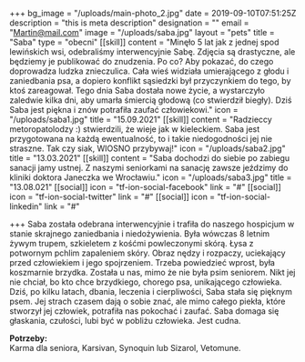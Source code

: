 +++
bg_image = "/uploads/main-photo_2.jpg"
date = 2019-09-10T07:51:25Z
description = "this is meta description"
designation = ""
email = "Martin@mail.com"
image = "/uploads/saba.jpg"
layout = "pets"
title = "Saba"
type = "obecni"
[[skill]]
content = "Minęło 5 lat jak z jednej spod lewińskich wsi, odebraliśmy interwencyjnie Sabę. Zdjęcia są drastyczne, ale będziemy je publikować do znudzenia. Po co? Aby pokazać, do czego doprowadza ludzka znieczulica. Cała wieś widziała umierającego z głodu i zaniedbania psa, a dopiero konflikt sąsiedzki był przyczynkiem do tego, by ktoś zareagował. Tego dnia Saba dostała nowe życie, a wystarczyło zaledwie kilka dni, aby umarła śmiercią głodową (co stwierdził biegły). Dziś Saba jest piękna i znów potrafiła zaufać człowiekowi."
icon = "/uploads/saba1.jpg"
title = "15.09.2021"
[[skill]]
content = "Radzieccy metoropatolodzy :) stwierdzili, że wieje jak w kieleckiem. Saba jest przygotowana na każdą ewentualność, to i takie niedogodności jej nie straszne. Tak czy siak, WIOSNO przybywaj!"
icon = "/uploads/saba2.jpg"
title = "13.03.2021"
[[skill]]
content = "Saba dochodzi do siebie po zabiegu sanacji jamy ustnej. Z naszymi seniorkami na sanację zawsze jeździmy do kliniki doktora Janeczka we Wrocławiu."
icon = "/uploads/saba3.jpg"
title = "13.08.021"
[[social]]
icon = "tf-ion-social-facebook"
link = "#"
[[social]]
icon = "tf-ion-social-twitter"
link = "#"
[[social]]
icon = "tf-ion-social-linkedin"
link = "#"

+++
Saba została odebrana interwencyjnie i trafiła do naszego hospicjum w stanie skrajnego zaniedbania i niedożywienia. Była wówczas 8 letnim żywym trupem, szkieletem z kośćmi powleczonymi skórą. Łysa z potwornym pchlim zapaleniem skóry. Obraz nędzy i rozpaczy, uciekający przed człowiekiem i jego spojrzeniem. Trzeba powiedzieć wprost, była koszmarnie brzydka. Została u nas, mimo że nie była psim seniorem. Nikt jej nie chciał, bo kto chce brzydkiego, chorego psa, unikającego człowieka. Dziś, po kilku latach, dbania, leczenia i cierpliwości, Saba stała się pięknym psem. Jej strach czasem dają o sobie znać, ale mimo całego piekła, które stworzył jej człowiek, potrafiła nas pokochać i zaufać. Saba domaga się głaskania, czułości, lubi być w pobliżu człowieka. Jest cudna.

**Potrzeby:**  
Karma dla seniora, Karsivan, Synoquin lub Sizarol, Vetomune.